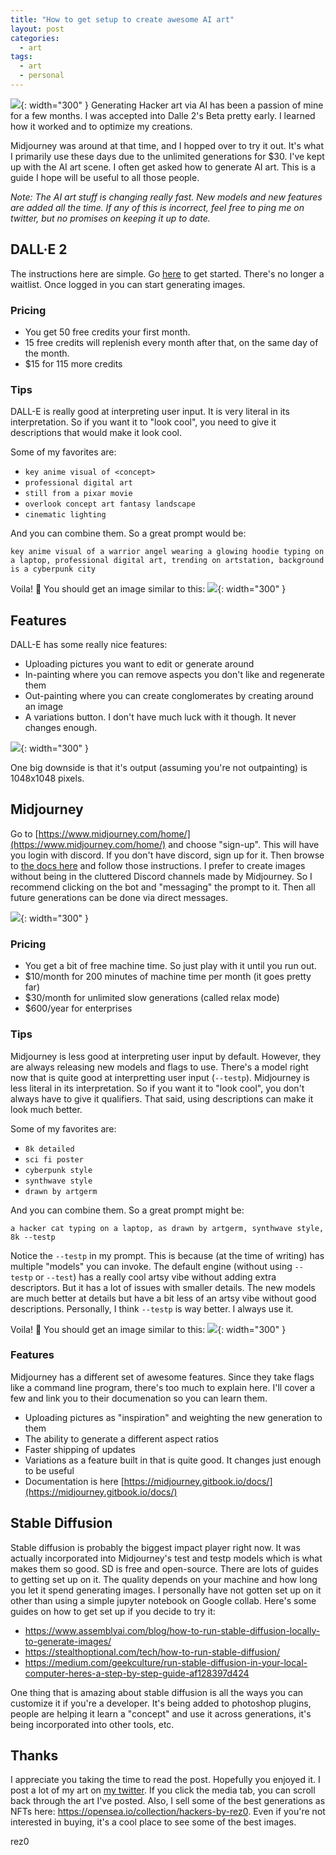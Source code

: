 ```yaml
---
title: "How to get setup to create awesome AI art"
layout: post
categories:
  - art
tags:
  - art
  - personal
---
```


![](https://i.imgur.com/4yAgZMY.jpg){: width="300" }
Generating Hacker art via AI has been a passion of mine for a few months. I was accepted into Dalle 2's Beta pretty early. I learned how it worked and to optimize my creations. 

Midjourney was around at that time, and I hopped over to try it out. It's what I primarily use these days due to the unlimited generations for $30. I've kept up with the AI art scene. I often get asked how to generate AI art. This is a guide I hope will be useful to all those people.

*Note: The AI art stuff is changing really fast. New models and new features are added all the time. If any of this is incorrect, feel free to ping me on twitter, but no promises on keeping it up to date.*

## DALL·E 2

The instructions here are simple. Go [here](https://labs.openai.com/signup) to get started. There's no longer a waitlist. Once logged in you can start generating images.

### Pricing
- You get 50 free credits your first month.
- 15 free credits will replenish every month after that, on the same day of the month.
- $15 for 115 more credits

### Tips
DALL-E is really good at interpreting user input. It is very literal in its interpretation. So if you want it to "look cool", you need to give it descriptions that would make it look cool.

Some of my favorites are:
- `key anime visual of <concept>`
- `professional digital art`
- `still from a pixar movie`
- `overlook concept art fantasy landscape`
- `cinematic lighting`

And you can combine them. So a great prompt would be:

`key anime visual of a warrior angel wearing a glowing hoodie typing on a laptop, professional digital art, trending on artstation, background is a cyberpunk city`

Voila! 🎉 You should get an image similar to this:
![](https://i.imgur.com/PKs6XHr.png){: width="300" }

## Features
DALL-E has some really nice features:
- Uploading pictures you want to edit or generate around
- In-painting where you can remove aspects you don't like and regenerate them
- Out-painting where you can create conglomerates by creating around an image
- A variations button. I don't have much luck with it though. It never changes enough.

![](https://i.imgur.com/Ni5rB4Q.png){: width="300" }

One big downside is that it's output (assuming you're not outpainting) is 1048x1048 pixels.

## Midjourney

Go to [https://www.midjourney.com/home/](https://www.midjourney.com/home/) and choose "sign-up". This will have you login with discord. If you don't have discord, sign up for it. Then browse to [the docs here](https://midjourney.gitbook.io/docs/#create-your-first-image) and follow those instructions. I prefer to create images without being in the cluttered Discord channels made by Midjourney. So I recommend clicking on the bot and "messaging" the prompt to it. Then all future generations can be done via direct messages.

![](https://i.imgur.com/Nfj8E8D.png){: width="300" }

### Pricing
- You get a bit of free machine time. So just play with it until you run out.
- $10/month for 200 minutes of machine time per month (it goes pretty far)
- $30/month for unlimited slow generations (called relax mode)
- $600/year for enterprises

### Tips
Midjourney is less good at interpreting user input by default. However, they are always releasing new models and flags to use. There's a model right now that is quite good at interpretting user input (`--testp`). Midjourney is less literal in its interpretation. So if you want it to "look cool", you don't always have to give it qualifiers. That said, using descriptions can make it look much better.

Some of my favorites are:
- `8k detailed`
- `sci fi poster`
- `cyberpunk style`
- `synthwave style`
- `drawn by artgerm`

And you can combine them. So a great prompt might be:

`a hacker cat typing on a laptop, as drawn by artgerm, synthwave style, 8k --testp`

Notice the `--testp`  in my prompt. This is because (at the time of writing) has multiple "models" you can invoke. The default engine (without using `--testp` or `--test`) has a really cool artsy vibe without adding extra descriptors. But it has a lot of issues with smaller details. The new models are much better at details but have a bit less of an artsy vibe without good descriptions. Personally, I think `--testp` is way better. I always use it.

Voila! 🎉 You should get an image similar to this:
![](https://i.imgur.com/cCtVl09.png){: width="300" }

### Features
Midjourney has a different set of awesome features. Since they take flags like a command line program, there's too much to explain here. I'll cover a few and link you to their documenation so you can learn them.
- Uploading pictures as "inspiration" and weighting the new generation to them
- The ability to generate a different aspect ratios
- Faster shipping of updates
- Variations as a feature built in that is quite good. It changes just enough to be useful
- Documentation is here [https://midjourney.gitbook.io/docs/](https://midjourney.gitbook.io/docs/)

## Stable Diffusion

Stable diffusion is probably the biggest impact player right now. It was actually incorporated into Midjourney's test and testp models which is what makes them so good. SD is free and open-source. There are lots of guides to getting set up on it. The quality depends on your machine and how long you let it spend generating images. I personally have not gotten set up on it other than using a simple jupyter notebook on Google collab. Here's some guides on how to get set up if you decide to try it:

- https://www.assemblyai.com/blog/how-to-run-stable-diffusion-locally-to-generate-images/
- https://stealthoptional.com/tech/how-to-run-stable-diffusion/
- https://medium.com/geekculture/run-stable-diffusion-in-your-local-computer-heres-a-step-by-step-guide-af128397d424

One thing that is amazing about stable diffusion is all the ways you can customize it if you're a developer. It's being added to photoshop plugins, people are helping it learn a "concept" and use it across generations, it's being incorporated into other tools, etc.

## Thanks
I appreciate you taking the time to read the post. Hopefully you enjoyed it. I post a lot of my art on [my twitter](https://twitter.com/rez0__/media). If you click the media tab, you can scroll back through the art I've posted. Also, I sell some of the best generations as NFTs here: https://opensea.io/collection/hackers-by-rez0. Even if you're not interested in buying, it's a cool place to see some of the best images.

rez0


<meta name="twitter:card" content="summary_large_image" />
<meta name="twitter:site" content="@rez0__" />
<meta name="twitter:creator" content="@rez0__" />
<meta property="og:url" content="https://rez0.blog/art/2022/09/29/how-to-create-ai-art.html" />
<meta property="og:title" content="AI art" />
<meta property="og:description" content="How to get setup to create awesome AI art" />
<meta property="og:image" content="https://i.imgur.com/4yAgZMY.jpg" />
